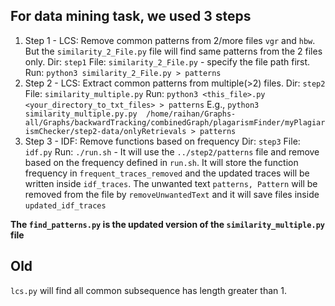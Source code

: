 ## For data mining task, we used 3 steps
1. Step 1 - LCS: Remove common patterns from 2/more files `vgr` and `hbw`. But the `similarity_2_File.py` file will find same patterns from the 2 files only.
    Dir: `step1`
    File: `similarity_2_File.py` - specify the file path first.
        Run: `python3 similarity_2_File.py > patterns`
2. Step 2 - LCS: Extract common patterns from multiple(>2) files. 
    Dir: `step2`
    File: `similarity_multiple.py`
        Run: `python3 <this_file>.py <your_directory_to_txt_files> > patterns`
        E.g., `python3 similarity_multiple.py.py  /home/raihan/Graphs-all/Graphs/backwardTracking/combinedGraph/plagarismFinder/myPlagiarismChecker/step2-data/onlyRetrievals > patterns`
3. Step 3 - IDF: Remove functions based on frequency
    Dir: `step3`
    File: `idf.py`
        Run: `./run.sh` - It will use the `../step2/patterns` file and remove based on the frequency defined in `run.sh`. It will store the function frequency in `frequent_traces_removed` and the updated traces will be written inside `idf_traces`. The unwanted text `patterns, Pattern` will be removed from the file by `removeUnwantedText` and it will save files inside `updated_idf_traces`

**The `find_patterns.py` is the updated version of the `similarity_multiple.py` file**

## Old
`lcs.py` will find all common subsequence has length greater than 1.
